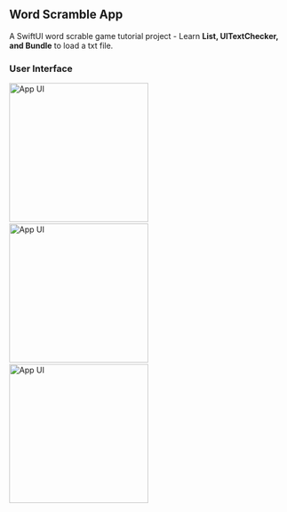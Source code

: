 ## Word Scramble App

A SwiftUI word scrable game tutorial project - Learn **List, UITextChecker, and Bundle** to load a txt file.

### User Interface
<img src="https://github.com/user-attachments/assets/10114f33-c1b7-41c1-92e7-07fe47130d3b" alt="App UI" width="250"/>&nbsp;&nbsp;&nbsp;&nbsp;<img src="https://github.com/user-attachments/assets/674fd199-7df7-47de-a961-f5f37171cd93" alt="App UI" width="250"/>&nbsp;&nbsp;&nbsp;&nbsp;<img src="https://github.com/user-attachments/assets/c3ab516c-8575-43ca-92a3-c73d87edab1a" alt="App UI" width="250"/> <br>
